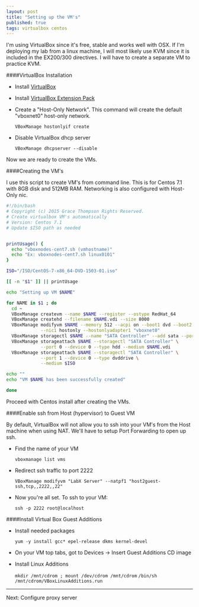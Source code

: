```yaml
---
layout: post
title: "Setting up the VM's"
published: true
tags: virtualbox centos
---
```


I'm using VirtualBox since it's free, stable and works well with OSX. If I'm deploying my lab from a linux machine, I will most likely use KVM since it is included in the EX200/300 directives. I will have to create a separate VM to practice KVM.

####VirtualBox Installation

* Install [VirtualBox](http://download.virtualbox.org/virtualbox/5.0.10/VirtualBox-5.0.10-104061-OSX.dmg)

* Install [VirtualBox Extension Pack](http://download.virtualbox.org/virtualbox/5.0.10/Oracle_VM_VirtualBox_Extension_Pack-5.0.10-104061.vbox-extpack)

* Create a "Host-Only Network". This command will create the default "vboxnet0" host-only network.   

    `VBoxManage hostonlyif create`

* Disable VirtualBox dhcp server

    `VBoxManage dhcpserver --disable`

Now we are ready to create the VMs.

####Creating the VM's

I use this script to create VM's from command line. This is for Centos 7.1 with 8GB disk and 512MB RAM. Networking is also configured with Host-Only nic.

```bash
#!/bin/bash
# Copyright (c) 2015 Grace Thompson Rights Reserved.
# Create virtualbox VM's automatically
# Version: Centos 7.1
# Update $ISO path as needed


printUsage() {
  echo "vboxnodes-cent7.sh (vmhostname)"
  echo "Ex: vboxnodes-cent7.sh linux0101"
}

ISO="/ISO/CentOS-7-x86_64-DVD-1503-01.iso"

[[ -n "$1" ]] || printUsage

echo "Setting up VM $NAME"

for NAME in $1 ; do
  cd ~
  VBoxManage createvm --name $NAME --register --ostype RedHat_64
  VBoxManage createhd --filename $NAME.vdi --size 8000
  VBoxManage modifyvm $NAME --memory 512 --acpi on --boot1 dvd --boot2 disk \
             --nic1 hostonly --hostonlyadapter1 "vboxnet0"
  VBoxManage storagectl $NAME --name "SATA Controller" --add sata --portcount 1
  VBoxManage storageattach $NAME --storagectl "SATA Controller" \
             --port 0 --device 0 --type hdd --medium $NAME.vdi
  VBoxManage storageattach $NAME --storagectl "SATA Controller" \
             --port 1 --device 0 --type dvddrive \
             --medium $ISO

echo ""
echo "VM $NAME has been successfully created"

done
```

Proceed with Centos install after creating the VMs.

####Enable ssh from Host (hypervisor) to Guest VM

By default, VirtualBox will not allow you to ssh into your VM's from the Host machine when using NAT. We'll have to setup Port Forwarding to open up ssh.

* Find the name of your VM

    `vboxmanage list vms`

* Redirect ssh traffic to port 2222

    `VBoxManage modifyvm "LabX Server" --natpf1 "host2guest-ssh,tcp,,2222,,22"`

* Now you're all set. To ssh to your VM:

    `ssh -p 2222 root@localhost`

####Install Virtual Box Guest Additions 

* Install needed packages

	`yum -y install gcc* epel-release dkms kernel-devel`

* On your VM top tabs, got to Devices -> Insert Guest Additions CD image 

* Install Linux Additions 

	`mkdir /mnt/cdrom ; mount /dev/cdrom /mnt/cdrom`
	`/bin/sh /mnt/cdrom/VBoxLinuxAdditions.run`




----
Next: Configure proxy server

